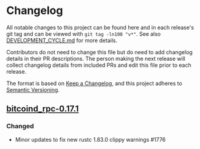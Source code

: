 # Changelog

All notable changes to this project can be found here and in each release's git tag and can be viewed with `git tag -ln100 "v*"`. See also [DEVELOPMENT_CYCLE.md](../../DEVELOPMENT_CYCLE.md) for more details.

Contributors do not need to change this file but do need to add changelog details in their PR descriptions. The person making the next release will collect changelog details from included PRs and edit this file prior to each release.

The format is based on [Keep a Changelog](https://keepachangelog.com/en/1.0.0/),
and this project adheres to [Semantic Versioning](https://semver.org/spec/v2.0.0.html).

## [bitcoind_rpc-0.17.1]

### Changed

- Minor updates to fix new rustc 1.83.0 clippy warnings #1776

[bitcoind_rpc-0.17.1]: https://github.com/bitcoindevkit/bdk/releases/tag/bitcoind_rpc-0.17.1